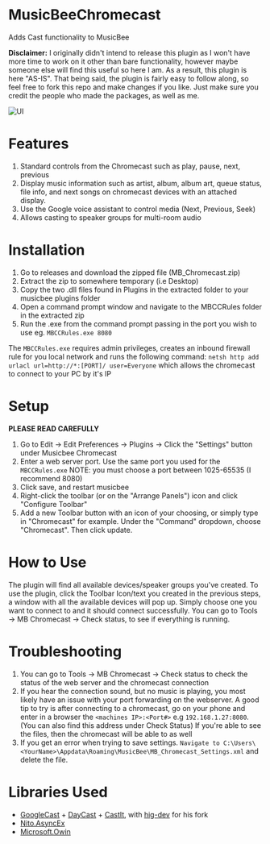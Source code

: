 # MusicBeeChromecast
Adds Cast functionality to MusicBee

**Disclaimer:** I originally didn't intend to release this plugin as I won't have more time to work on it other than bare functionality, however maybe someone else will find this useful so here I am. As a result, this plugin is here "AS-IS". That being said, the plugin is fairly easy to follow along, so feel free to fork this repo and make changes if you like. Just make sure you credit the people who made the packages, as well as me.

![UI](https://raw.githubusercontent.com/TroyFernandes/MusicBeeChromecast/master/Images/UI.jpg)

# Features
1. Standard controls from the Chromecast such as play, pause, next, previous
2. Display music information such as artist, album, album art, queue status, file info, and next songs on chromecast devices with an attached display.
3. Use the Google voice assistant to control media (Next, Previous, Seek)
4. Allows casting to speaker groups for multi-room audio

# Installation

1. Go to releases and download the zipped file (MB_Chromecast.zip)
2. Extract the zip to somewhere temporary (i.e Desktop)
3. Copy the two .dll files found in Plugins in the extracted folder to your musicbee plugins folder
4. Open a command prompt window and navigate to the MBCCRules folder in the extracted zip
5. Run the .exe from the command prompt passing in the port you wish to use eg. ``MBCCRules.exe 8080``

The ``MBCCRules.exe`` requires admin privileges, creates an inbound firewall rule for you local network and runs the following command: ``netsh http add urlacl url=http://*:[PORT]/ user=Everyone`` which allows the chromecast to connect to your PC by it's IP

# Setup
**PLEASE READ CAREFULLY**

1. Go to Edit -> Edit Preferences -> Plugins -> Click the "Settings" button under Musicbee Chromecast
2. Enter a web server port. Use the same port you used for the ``MBCCRules.exe`` NOTE: you must choose a port between 1025-65535 (I recommend 8080)
4. Click save, and restart musicbee
5. Right-click the toolbar (or on the "Arrange Panels") icon and click "Configure Toolbar"
6. Add a new Toolbar button with an icon of your choosing, or simply type in "Chromecast" for example. Under the "Command" dropdown, choose "Chromecast". Then click update.

# How to Use
The plugin will find all available devices/speaker groups you've created. To use the plugin, click the Toolbar Icon/text you created in the previous steps, a window with all the available devices will pop up. Simply choose one you want to connect to and it should connect successfully. You can go to Tools -> MB Chromecast -> Check status, to see if everything is running. 

# Troubleshooting

1. You can go to Tools -> MB Chromecast -> Check status to check the status of the web server and the chromecast connection
2. If you hear the connection sound, but no music is playing, you most likely have an issue with your port forwarding on the webserver. A good tip to try is after connecting to a chromecast, go on your phone and enter in a browser the 
``<machines IP>:<Port#>`` e.g ``192.168.1.27:8080``. (You can also find this address under Check Status) If you're able to see the files, then the chromecast will be able to as well
3. If you get an error when trying to save settings. ``Navigate to C:\Users\<YourName>\Appdata\Roaming\MusicBee\MB_Chromecast_Settings.xml`` and delete the file. 

# Libraries Used

- [GoogleCast](https://github.com/kakone/GoogleCast/tree/master/GoogleCast) + [DayCast](https://github.com/MathieuCyr/DayCast) + [CastIt](https://github.com/Wolfteam/CastIt), with [hig-dev](https://github.com/hig-dev) for his fork 
- [Nito.AsyncEx](https://www.nuget.org/packages/Nito.AsyncEx)
- [Microsoft.Owin](https://www.nuget.org/packages/Microsoft.Owin/)
